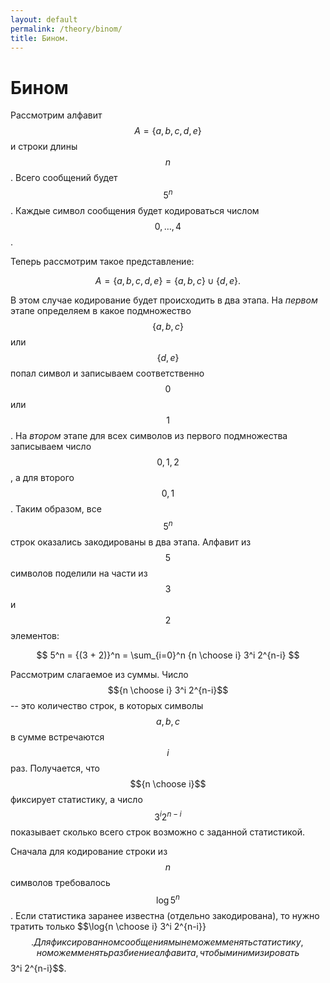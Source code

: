 ```yaml
---
layout: default
permalink: /theory/binom/
title: Бином.
---
```



# Бином

Рассмотрим алфавит $$A = \{a, b, c, d, e\}$$ и строки длины $$n$$. Всего
сообщений будет $$5^n$$. Каждые символ сообщения будет кодироваться числом
$$0, \ldots, 4$$.

Теперь рассмотрим такое представление:

$$
A = \{a, b, c, d, e\} = \{a, b, c\} \cup \{d, e\}.
$$

В этом случае кодирование будет происходить в два этапа. На *первом* этапе
определяем в какое подмножество $$\{a, b, c\}$$ или $$\{d, e\}$$ попал символ и
записываем соответственно $$0$$ или $$1$$. На *втором* этапе для всех символов
из первого подмножества записываем число $$0, 1, 2$$, а для второго $$0, 1$$.
Таким образом, все $$5^n$$ строк оказались закодированы в два этапа. Алфавит из
$$5$$ символов поделили на части из $$3$$ и $$2$$ элементов:

$$
5^n = {(3 + 2)}^n = \sum_{i=0}^n {n \choose i} 3^i 2^{n-i}
$$

Рассмотрим слагаемое из суммы. Число $${n \choose i} 3^i 2^{n-i}$$ -- это
количество строк, в которых символы $$a, b, c$$ в сумме встречаются $$i$$ раз.
Получается, что $${n \choose i}$$ фиксирует статистику, а число $$3^i 2^{n-i}$$
показывает сколько всего строк возможно с заданной статистикой.

Сначала для кодирование строки из $$n$$ символов требовалось $$\log{5^n}$$. Если
статистика заранее известна (отдельно закодирована), то нужно тратить только
$$\log{n \choose i} 3^i 2^{n-i}}$$. Для фиксированном сообщения мы не можем
менять статистику, но можем менять разбиение алфавита, чтобы минимизировать
$$3^i 2^{n-i}$$.

